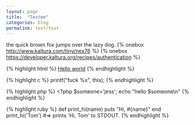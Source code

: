 ```yaml
---
layout: page
title:  "Testme"
categories: blog
permalink: test/test
---
```

the quick brown fox jumps over the lazy dog.
{% onebox http://www.kaltura.com/tiny/nex76 %}
{% onebox https://developer.kaltura.org/recipes/authentication %}


{% highlight html %}
<a href="#">Hello world</a>
{% endhighlight %}

{% highlight c %}
printf("fuck %s", this);
{% endhighlight %}

{% highlight php %}
\<?php
$someone='jess';
echo "hello $someone\n"
{% endhighlight %}

{% highlight ruby %}
def print_hi(name)
  puts "Hi, #{name}" 
end
print_hi('Tom')
#=> prints 'Hi, Tom' to STDOUT.
{% endhighlight %}


